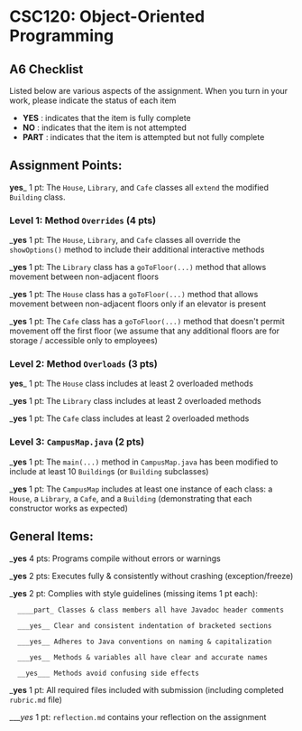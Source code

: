 # CSC120: Object-Oriented Programming
## A6 Checklist

Listed below are various aspects of the assignment.  When you turn in your work, please indicate the status of each item

- **YES** : indicates that the item is fully complete
- **NO** : indicates that the item is not attempted
- **PART** : indicates that the item is attempted but not fully complete


## Assignment Points:

__yes___ 1 pt: The `House`, `Library`, and `Cafe` classes all `extend` the modified `Building` class.

### Level 1: Method `Overrides` (4 pts)

___yes__ 1 pt: The `House`, `Library`, and `Cafe` classes all override the `showOptions()` method to include their additional interactive methods

___yes__ 1 pt: The `Library` class has a `goToFloor(...)` method that allows movement between non-adjacent floors

___yes__ 1 pt: The `House` class has a `goToFloor(...)` method that allows movement between non-adjacent floors only if an elevator is present

___yes__ 1 pt: The `Cafe` class has a `goToFloor(...)` method that doesn't permit movement off the first floor (we assume that any additional floors are for storage / accessible only to employees)

### Level 2: Method `Overloads` (3 pts)

__yes___ 1 pt: The `House` class includes at least 2 overloaded methods

___yes__ 1 pt: The `Library` class includes at least 2 overloaded methods

___yes__ 1 pt: The `Cafe` class includes at least 2 overloaded methods

### Level 3: `CampusMap.java` (2 pts)

___yes__ 1 pt: The `main(...)` method in `CampusMap.java` has been modified to include at least 10 `Building`s (or `Building` subclasses)

___yes__ 1 pt: The `CampusMap` includes at least one instance of each class: a `House`, a `Library`, a `Cafe`, and a `Building` (demonstrating that each constructor works as expected)



## General Items:

___yes__ 4 pts: Programs compile without errors or warnings

___yes__ 2 pts: Executes fully & consistently without crashing (exception/freeze)

___yes__ 2 pt: Complies with style guidelines (missing items 1 pt each):

      ____part_ Classes & class members all have Javadoc header comments

      ___yes__ Clear and consistent indentation of bracketed sections

      ___yes__ Adheres to Java conventions on naming & capitalization

      ___yes__ Methods & variables all have clear and accurate names

      __yes___ Methods avoid confusing side effects

___yes__ 1 pt: All required files included with submission (including completed `rubric.md` file)

____yes_ 1 pt: `reflection.md` contains your reflection on the assignment
